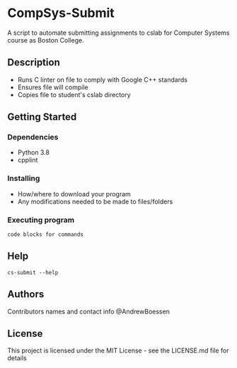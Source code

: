 # CompSys-Submit

A script to automate submitting assignments to cslab for Computer Systems course as Boston College.

## Description

* Runs C linter on file to comply with Google C++ standards
* Ensures file will compile
* Copies file to student's cslab directory

## Getting Started

### Dependencies

* Python 3.8
* cpplint 

### Installing

* How/where to download your program
* Any modifications needed to be made to files/folders

### Executing program

```
code blocks for commands
```

## Help

```
cs-submit --help
```

## Authors

Contributors names and contact info
@AndrewBoessen

## License

This project is licensed under the MIT License - see the LICENSE.md file for details
